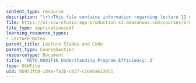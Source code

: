 ```yaml
---
content_type: resource
description: "\r\nThis file contains information regarding lecture 11 notes."
file: https://ol-ocw-studio-app-production.s3.amazonaws.com/courses/6-0001-introduction-to-computer-science-and-programming-in-python-fall-2016/bb953fb81d4afa3bc837c16eba613955_MIT6_0001F16_Lec11.pdf
file_type: application/pdf
learning_resource_types:
- Lecture Notes
parent_title: Lecture Slides and Code
parent_type: CourseSection
resourcetype: Document
title: 'MIT6_0001F16_Understanding Program Efficiency: 2'
type: OCWFile
uid: bb953fb8-1d4a-fa3b-c837-c16eba613955
---
```

